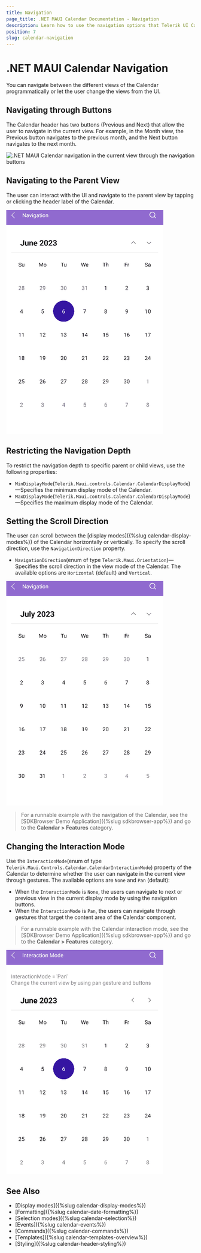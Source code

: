 ```yaml
---
title: Navigation
page_title: .NET MAUI Calendar Documentation - Navigation
description: Learn how to use the navigation options that Telerik UI Calendar for .NET MAUI control provides.
position: 7
slug: calendar-navigation
---
```


# .NET MAUI Calendar Navigation

You can navigate between the different views of the Calendar programmatically or let the user change the views from the UI.

## Navigating through Buttons

The Calendar header has two buttons (Previous and Next) that allow the user to navigate in the current view. For example, in the Month view, the Previous button navigates to the previous month, and the Next button navigates to the next month.

![.NET MAUI Calendar navigation in the current view through the navigation buttons](images/combobox-header-footer.png)

## Navigating to the Parent View

The user can interact with the UI and navigate to the parent view by tapping or clicking the header label of the Calendar.

![.NET MAUI Calendar navigation to upperview through the UI](images/calendar-navigation.gif)

## Restricting the Navigation Depth

To restrict the navigation depth to specific parent or child views, use the following properties:

* `MinDisplayMode`(`Telerik.Maui.controls.Calendar.CalendarDisplayMode`)&mdash;Specifies the minimum display mode of the Calendar.
* `MaxDisplayMode`(`Telerik.Maui.controls.Calendar.CalendarDisplayMode`)&mdash;Specifies the maximum display mode of the Calendar.

## Setting the Scroll Direction

The user can scroll between the [display modes]({%slug calendar-display-modes%}) of the Calendar horizontally or vertically. To specify the scroll direction, use the `NavigationDirection` property.

* `NavigationDirection`(enum of type `Telerik.Maui.Orientation`)&mdash;Specifies the scroll direction in the view mode of the Calendar. The available options are `Horizontal` (default) and `Vertical`. 

<snippet id='calendar-vertical-navigation'/>

![.NET MAUI Calendar scroll direction](images/calendar-scrolling.gif)

> For a runnable example with the navigation of the Calendar, see the [SDKBrowser Demo Application]({%slug sdkbrowser-app%}) and go to the **Calendar > Features** category.

## Changing the Interaction Mode

Use the `InteractionMode`(enum of type `Telerik.Maui.Controls.Calendar.CalendarInteractionMode`) property of the Calendar to determine whether the user can navigate in the current view through gestures. The available options are `None` and `Pan` (default):

* When the `InteractionMode` is `None`, the users can navigate to next or previous view in the current display mode by using the navigation buttons.
* When the `InteractionMode` is `Pan`, the users can navigate through gestures that target the content area of the Calendar component.

> For a runnable example with the Calendar interaction mode, see the [SDKBrowser Demo Application]({%slug sdkbrowser-app%}) and go to the **Calendar > Features** category.

![.NET MAUI Calendar interaction mode](images/calendar-interaction-mode.gif)

## See Also

- [Display modes]({%slug calendar-display-modes%})
- [Formatting]({%slug calendar-date-formatting%})
- [Selection modes]({%slug calendar-selection%}) 
- [Events]({%slug calendar-events%})
- [Commands]({%slug calendar-commands%})
- [Templates]({%slug calendar-templates-overview%})
- [Styling]({%slug calendar-header-styling%})
